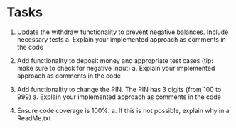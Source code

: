 # Tasks
1. Update the withdraw functionality to prevent negative balances. Include necessary tests
    a. Explain your implemented approach as comments in the code

2. Add functionality to deposit money and appropriate test cases (tip: make sure to check for negative input)
    a. Explain your implemented approach as comments in the code

3. Add functionality to change the PIN. The PIN has 3 digits (from 100 to 999)
    a. Explain your implemented approach as comments in the code

4. Ensure code coverage is 100%.
    a. If this is not possible, explain why in a ReadMe.txt
